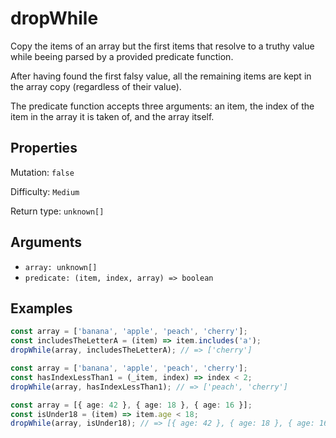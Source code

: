 # dropWhile

Copy the items of an array but the first items that resolve to a truthy value while beeing parsed by a provided predicate function.

After having found the first falsy value, all the remaining items are kept in the array copy (regardless of their value).

The predicate function accepts three arguments: an item, the index of the item in the array it is taken of, and the array itself.

## Properties

Mutation: `false`

Difficulty: `Medium`

Return type: `unknown[]`

## Arguments

- `array: unknown[]`
- `predicate: (item, index, array) => boolean`

## Examples

```typescript
const array = ['banana', 'apple', 'peach', 'cherry'];
const includesTheLetterA = (item) => item.includes('a');
dropWhile(array, includesTheLetterA); // => ['cherry']

const array = ['banana', 'apple', 'peach', 'cherry'];
const hasIndexLessThan1 = (_item, index) => index < 2;
dropWhile(array, hasIndexLessThan1); // => ['peach', 'cherry']

const array = [{ age: 42 }, { age: 18 }, { age: 16 }];
const isUnder18 = (item) => item.age < 18;
dropWhile(array, isUnder18); // => [{ age: 42 }, { age: 18 }, { age: 16 }] (the very first value is falsy...)
```
